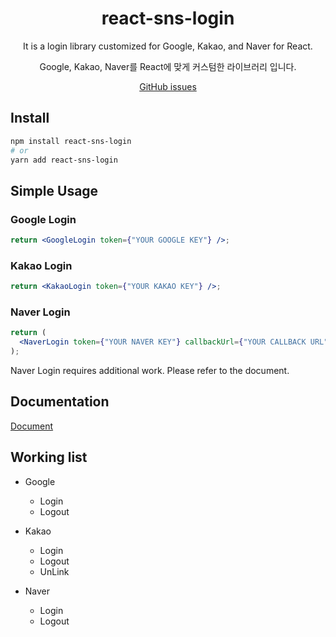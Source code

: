 <div align="center">
  <h1>react-sns-login</h1>
  <p>It is a login library customized for Google, Kakao, and Naver for React.</p>
  <p>Google, Kakao, Naver를 React에 맞게 커스텀한 라이브러리 입니다.</p>
  <p>
    <a href="https://github.com/SeoJaeWan/react-sns-login/issues">GitHub issues</a>
  </p>
</div>

## Install

```bash
npm install react-sns-login
# or
yarn add react-sns-login
```

## Simple Usage

### Google Login

```jsx live
return <GoogleLogin token={"YOUR GOOGLE KEY"} />;
```

### Kakao Login

```jsx live
return <KakaoLogin token={"YOUR KAKAO KEY"} />;
```

### Naver Login

```jsx live
return (
  <NaverLogin token={"YOUR NAVER KEY"} callbackUrl={"YOUR CALLBACK URL"} />;
);
```

Naver Login requires additional work.
Please refer to the document.

## Documentation

<a href="https://seojaewan.github.io/react-sns-login/">Document</a>

## Working list

- Google

  - Login
  - Logout

- Kakao

  - Login
  - Logout
  - UnLink

- Naver

  - Login
  - Logout
